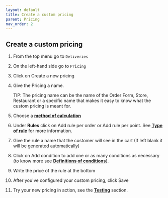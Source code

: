 ```yaml
---
layout: default
title: Create a custom pricing
parent: Pricing
nav_order: 2
---
```


## Create a custom pricing
1. From the top menu go to `Deliveries`
2. On the left-hand side go to `Pricing`
3. Click on <span class="badge badge-success"><i class="fa fa-plus"></i> Create a new pricing</span>
4. Give the Pricing a name.
   
   <span class="badge badge-info">TIP:</span><span> The pricing name can be the name of the Order Form, Store, Restaurant or a specific name that makes it easy to know what the custom pricing is meant for</span>.
5. Choose a [**method of calculation**](/en/admin/pricing_method_of_calculation)
6. Under **Rules** click on <span class="badge badge-success"> <i class="fa fa-plus"></i> Add rule per order</span> or <span class="badge badge-success"> <i class="fa fa-plus"></i> Add rule per point</span>. See [**Type of rule**](/en/admin/pricing_rule) for more information.
7. Give the rule a name that the customer will see in the cart (If left blank it will be generated automatically)
8. Click on <span class="badge badge-warning"><i class="fa fa-plus"></i> Add condition</span> to add one or as many conditions as necessary (to know more see [**Definitions of conditions**](/en/admin/pricing_rule)).
8. Write the price of the rule at the bottom
9. After you've configured your custom pricing, click <span class="badge badge-primary">Save</span>
10. Try your new pricing in action, see the [**Testing**](/en/admin/pricing_testing) section.
